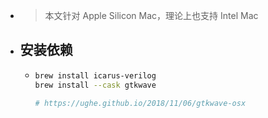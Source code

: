 - > 本文针对 Apple Silicon Mac，理论上也支持 Intel Mac
- ## 安装依赖
	- ```bash
	  brew install icarus-verilog
	  brew install --cask gtkwave
	  
	  # https://ughe.github.io/2018/11/06/gtkwave-osx
	  
	  ```